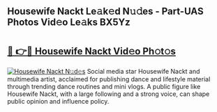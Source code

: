 ## Housewife Nackt Le𝚊k𝚎d N𝚞𝚍es - Part-UAS Photos Vid𝚎o Le𝚊ks BX5Yz

# <h2><a href="http://fb5f6d.evod.top/?m=Housewife+Nackt">🔗 👉🔴 Housewife Nackt Vid𝚎o Ph𝚘t𝚘s</a></h2>

[![Housewife Nackt N𝚞d𝚎s](https://i.imgur.com/8V9OHl7.gif)](http://fb5f6d.evod.top/?m=Housewife+Nackt)
Social media star Housewife Nackt and multimedia artist, acclaimed for publishing dance and lifestyle material through trending dance routines and mini vlogs. A public figure like Housewife Nackt, with a large following and a strong voice, can shape public opinion and influence policy. 
